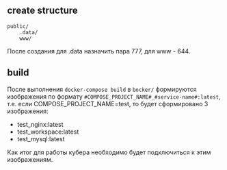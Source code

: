 ## create structure
```
public/
    .data/
    www/
```

После создания для .data назначить пара 777, для www - 644.

## build
После выполнения `docker-compose build` в `bocker/` формируются изображения по формату  `#COMPOSE_PROJECT_NAME#_#service-name#:latest`, т.е. если COMPOSE_PROJECT_NAME=test, то будет сформировано 3 изображения:
- test_nginx:latest
- test_workspace:latest
- test_mysql:latest

Как итог для работы кубера необходимо будет подключиться к этим изображениям.